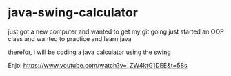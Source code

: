 # java-swing-calculator
just got a new computer and wanted to get my git going
just started an OOP class and wanted to practice and learn java

therefor, i will be coding a java calculator using the swing

Enjoi
https://www.youtube.com/watch?v=_ZW4ktG1DEE&t=58s
